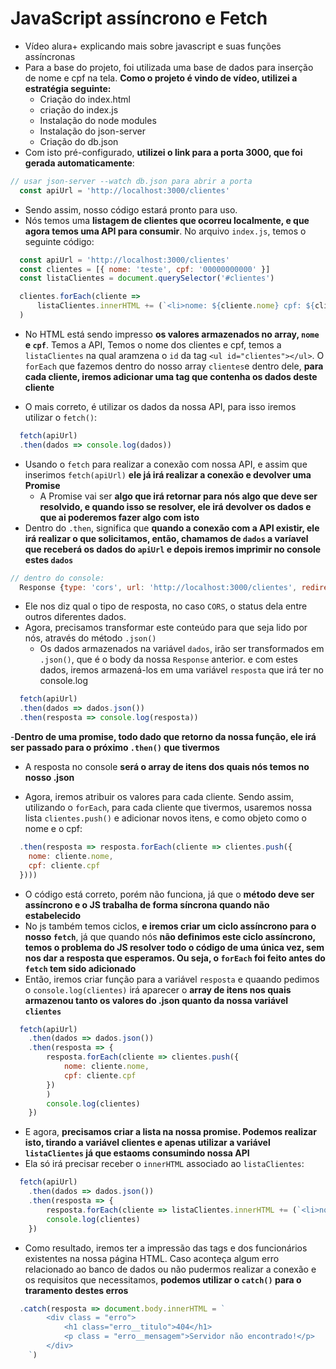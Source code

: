 # JavaScript assíncrono e Fetch

- Vídeo alura+ explicando mais sobre javascript e suas funções assíncronas
- Para a base do projeto, foi utilizada uma base de dados para inserção de nome e cpf na tela. __Como o projeto é vindo de vídeo, utilizei a estratégia seguinte:__
  - Criação do index.html
  - criação do index.js
  - Instalação do node modules
  - Instalação do json-server
  - Criação do db.json
- Com isto pré-configurado, __utilizei o link para a porta 3000, que foi gerada automaticamente__:

```javascript
// usar json-server --watch db.json para abrir a porta
  const apiUrl = 'http://localhost:3000/clientes'
```

- Sendo assim, nosso código estará pronto para uso.
- Nós temos uma __listagem de clientes que ocorreu localmente, e que agora temos uma API para consumir__. No arquivo `index.js`, temos o seguinte código:

```javascript
  const apiUrl = 'http://localhost:3000/clientes'
  const clientes = [{ nome: 'teste', cpf: '00000000000' }]
  const listaClientes = document.querySelector('#clientes')

  clientes.forEach(cliente =>
      listaClientes.innerHTML += (`<li>nome: ${cliente.nome} cpf: ${cliente.cpf}</li>`)
  )
```

- No HTML está sendo impresso __os valores armazenados no array, `nome` e `cpf`__. Temos a API, Temos o nome dos clientes e cpf, temos a `listaClientes` na qual aramzena o `id` da tag `<ul id="clientes"></ul>`. O `forEach` que fazemos dentro do nosso array `clientes`e  dentro dele, __para cada cliente, iremos adicionar uma tag que contenha os dados deste cliente__

- O mais correto, é utilizar os dados da nossa API, para isso iremos utilizar o `fetch()`:

```javascript
  fetch(apiUrl)
  .then(dados => console.log(dados))
```

- Usando o `fetch` para realizar a conexão com nossa API, e assim que inserimos `fetch(apiUrl)` __ele já irá realizar a conexão e devolver uma Promise__
  - A Promise vai ser __algo que irá retornar para nós algo que deve ser resolvido, e quando isso se resolver, ele irá devolver os dados e que ai poderemos fazer algo com isto__
- Dentro do `.then`, significa que __quando a conexão com a API existir, ele irá realizar o que solicitamos, então, chamamos de `dados` a varíavel que receberá os dados do `apiUrl` e depois iremos imprimir no console estes `dados`__

```javascript
// dentro do console:
  Response {type: 'cors', url: 'http://localhost:3000/clientes', redirected: false, status: 200, ok: true, …}
```

- Ele nos diz qual o tipo de resposta, no caso `CORS`, o status dela entre outros diferentes dados.
- Agora, precisamos transformar este conteúdo para que seja lido por nós, através do método `.json()`
  - Os dados armazenados na variável `dados`, irão ser transformados em `.json()`, que é o body da nossa `Response` anterior. e com estes dados, iremos armazená-los em uma variável `resposta` que irá ter no console.log

```javascript
  fetch(apiUrl)
  .then(dados => dados.json())
  .then(resposta => console.log(resposta))
```

-__Dentro de uma promise, todo dado que retorno da nossa função, ele irá ser passado para o próximo `.then()` que tivermos__

- A resposta no console __será o array de itens dos quais nós temos no nosso .json__

- Agora, iremos atribuir os valores para cada cliente. Sendo assim, utilizando o `forEach`, para cada cliente que tivermos, usaremos nossa lista `clientes.push()` e adicionar novos itens, e como objeto como o nome e o cpf:

```javascript
  .then(resposta => resposta.forEach(cliente => clientes.push({
    nome: cliente.nome,
    cpf: cliente.cpf
  })))
```

- O código está correto, porém não funciona, já que o __método deve ser assíncrono e o JS trabalha de forma síncrona quando não estabelecido__
- No js também temos ciclos, __e iremos criar um ciclo assíncrono para o nosso `fetch`__, já que quando nós __não definimos este ciclo assíncrono, temos o problema do JS resolver todo o código de uma única vez, sem nos dar a resposta que esperamos. Ou seja, o `forEach` foi feito antes do `fetch` tem sido adicionado__
- Então, iremos criar função para a variável `resposta` e quaando pedimos o `console.log(clientes)` irá aparecer o __array de itens nos quais armazenou tanto os valores do .json quanto da nossa variável `clientes`__

```javascript
  fetch(apiUrl)
    .then(dados => dados.json())
    .then(resposta => {
        resposta.forEach(cliente => clientes.push({
            nome: cliente.nome,
            cpf: cliente.cpf
        })
        )
        console.log(clientes)
    })
```

- E agora, __precisamos criar a lista na nossa promise. Podemos realizar isto, tirando a variável clientes e apenas utilizar a variável `listaClientes` já que estaoms consumindo nossa API__
- Ela só irá precisar receber o `innerHTML` associado ao `listaClientes`:

```javascript
  fetch(apiUrl)
    .then(dados => dados.json())
    .then(resposta => {
        resposta.forEach(cliente => listaClientes.innerHTML += (`<li>nome: ${cliente.nome} cpf: ${cliente.cpf}</li>`))
        console.log(clientes)
    })
```

- Como resultado, iremos ter a impressão das tags e dos funcionários existentes na nossa página HTML. Caso aconteça algum erro relacionado ao banco de dados ou não pudermos realizar a conexão e os requisitos que necessitamos, __podemos utilizar o `catch()` para o traramento destes erros__

```javascript
  .catch(resposta => document.body.innerHTML = `
        <div class = "erro">
            <h1 class="erro__titulo">404</h1>
            <p class = "erro__mensagem">Servidor não encontrado!</p>
        </div>
    `)
```
